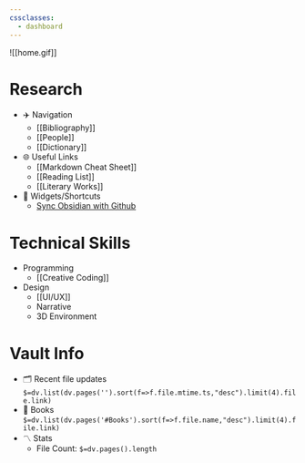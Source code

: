 ```yaml
---
cssclasses:
  - dashboard
---
```

![[home.gif]]
# Research
- ✈️ Navigation
	- [[Bibliography]]
	- [[People]]
	- [[Dictionary]]
- 🌐 Useful Links
	- [[Markdown Cheat Sheet]]
	- [[Reading List]]
	- [[Literary Works]]
- 📱 Widgets/Shortcuts
	- [Sync Obsidian with Github](https://curtismchale.ca/2022/05/18/sync-your-obsidian-vault-for-free-with-github/)

# Technical Skills
- Programming
	- [[Creative Coding]]
 - Design
	- [[UI/UX]]
	- Narrative
	- 3D Environment

# Vault Info
- 🗂️ Recent file updates
 `$=dv.list(dv.pages('').sort(f=>f.file.mtime.ts,"desc").limit(4).file.link)`
- 📕 Books
 `$=dv.list(dv.pages('#Books').sort(f=>f.file.name,"desc").limit(4).file.link)`
- 〽️ Stats
	-  File Count: `$=dv.pages().length`

